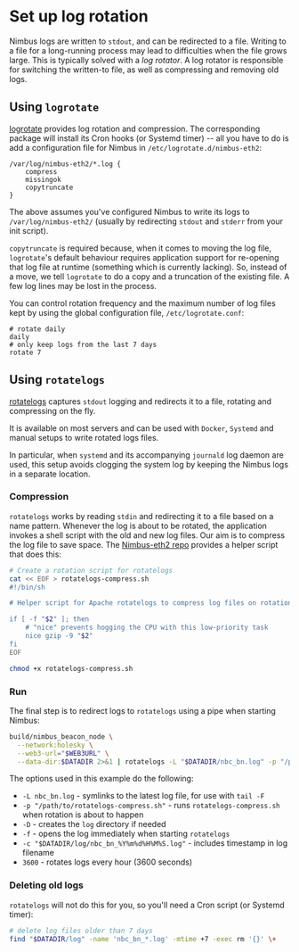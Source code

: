 # Set up log rotation

Nimbus logs are written to `stdout`, and can be redirected to a file.
Writing to a file for a long-running process may lead to difficulties when the file grows large.
This is typically solved with a *log rotator*.
A log rotator is responsible for switching the written-to file, as well as compressing and removing old logs.

## Using `logrotate`

[logrotate](https://github.com/logrotate/logrotate) provides log rotation and compression.
The corresponding package will install its Cron hooks (or Systemd timer) -- all you have to do is add a configuration file for Nimbus in `/etc/logrotate.d/nimbus-eth2`:

```text
/var/log/nimbus-eth2/*.log {
	compress
	missingok
	copytruncate
}
```

The above assumes you've configured Nimbus to write its logs to `/var/log/nimbus-eth2/` (usually by redirecting `stdout` and `stderr` from your init script).

`copytruncate` is required because, when it comes to moving the log file, `logrotate`'s default behaviour requires application support for re-opening that log file at runtime (something which is currently lacking).
So, instead of a move, we tell `logrotate` to do a copy and a truncation of the existing file.
A few log lines may be lost in the process.

You can control rotation frequency and the maximum number of log files kept by using the global configuration file, `/etc/logrotate.conf`:

```text
# rotate daily
daily
# only keep logs from the last 7 days
rotate 7
```

## Using `rotatelogs`

[rotatelogs](https://httpd.apache.org/docs/2.4/programs/rotatelogs.html) captures `stdout` logging and redirects it to a file, rotating and compressing on the fly.

It is available on most servers and can be used with `Docker`, `Systemd` and manual setups to write rotated logs files.

In particular, when `systemd` and its accompanying `journald` log daemon are used, this setup avoids clogging the system log by keeping the Nimbus logs in a separate location.

### Compression

`rotatelogs` works by reading `stdin` and redirecting it to a file based on a name pattern.
Whenever the log is about to be rotated, the application invokes a shell script with the old and new log files.
Our aim is to compress the log file to save space.
The [Nimbus-eth2 repo](https://github.com/status-im/nimbus-eth2/tree/unstable/scripts/rotatelogs-compress.sh) provides a helper script that does this:

```bash
# Create a rotation script for rotatelogs
cat << EOF > rotatelogs-compress.sh
#!/bin/sh

# Helper script for Apache rotatelogs to compress log files on rotation - `$2` contains the old log file name

if [ -f "$2" ]; then
    # "nice" prevents hogging the CPU with this low-priority task
    nice gzip -9 "$2"
fi
EOF

chmod +x rotatelogs-compress.sh
```

### Run

The final step is to redirect logs to `rotatelogs` using a pipe when starting Nimbus:

```bash
build/nimbus_beacon_node \
  --network:holesky \
  --web3-url="$WEB3URL" \
  --data-dir:$DATADIR 2>&1 | rotatelogs -L "$DATADIR/nbc_bn.log" -p "/path/to/rotatelogs-compress.sh" -D -f -c "$DATADIR/log/nbc_bn_%Y%m%d%H%M%S.log" 3600
```

The options used in this example do the following:

* `-L nbc_bn.log` - symlinks to the latest log file, for use with `tail -F`
* `-p "/path/to/rotatelogs-compress.sh"` - runs `rotatelogs-compress.sh` when rotation is about to happen
* `-D` - creates the `log` directory if needed
* `-f` - opens the log immediately when starting `rotatelogs`
* `-c "$DATADIR/log/nbc_bn_%Y%m%d%H%M%S.log"` - includes timestamp in log filename
* `3600` - rotates logs every hour (3600 seconds)

### Deleting old logs

`rotatelogs` will not do this for you, so you'll need a Cron script (or Systemd timer):

```bash
# delete log files older than 7 days
find "$DATADIR/log" -name 'nbc_bn_*.log' -mtime +7 -exec rm '{}' \+
```
